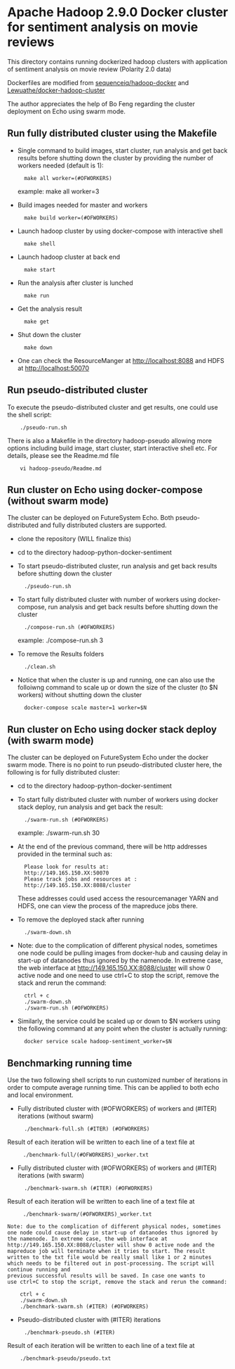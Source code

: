 # Apache Hadoop 2.9.0 Docker cluster for sentiment analysis on movie reviews

This directory contains running dockerized hadoop clusters with application of sentiment analysis on movie review (Polarity 2.0 data)

Dockerfiles are modified from [sequenceiq/hadoop-docker](https://github.com/sequenceiq/hadoop-docker) and [Lewuathe/docker-hadoop-cluster](https://github.com/Lewuathe/docker-hadoop-cluster)

The author appreciates the help of Bo Feng regarding the cluster deployment on Echo using swarm mode.

## Run fully distributed cluster using the Makefile

* Single command to build images, start cluster, run analysis and get back results before shutting down the cluster by providing the number of workers needed (default is 1):

		make all worker=(#OFWORKERS)

	example: 
		make all worker=3

* Build images needed for master and workers

		make build worker=(#OFWORKERS)
		
* Launch hadoop cluster by using docker-compose with interactive shell

		make shell

* Launch hadoop cluster at back end

		make start

* Run the analysis after cluster is lunched

		make run

* Get the analysis result

		make get

* Shut down the cluster

		make down
		
* One can check the ResourceManger at [http://localhost:8088](http://localhost:8088) and HDFS at [http://localhost:50070](http://localhost:50070)

## Run pseudo-distributed cluster 

To execute the pseudo-distributed cluster and get results, one could use the shell script:

		./pseudo-run.sh

There is also a Makefile in the directory hadoop-pseudo allowing more options including build image, start cluster, start interactive shell etc. For details, please see the Readme.md file

		vi hadoop-pseudo/Readme.md

## Run cluster on Echo using docker-compose (without swarm mode)

The cluster can be deployed on FutureSystem Echo. Both pseudo-distributed and fully distributed clusters are supported. 

* clone the repository (WILL finalize this)
* cd to the directory hadoop-python-docker-sentiment
* To start pseudo-distributed cluster, run analysis and get back results before shutting down the cluster

		./pseudo-run.sh

* To start fully distributed cluster with number of workers using docker-compose, run analysis and get back results before shutting down the cluster 

		./compose-run.sh (#OFWORKERS)

	example:
		./compose-run.sh 3

* To remove the Results folders

		./clean.sh

* Notice that when the cluster is up and running, one can also use the folloiwng command to scale up or down the size of the cluster (to $N workers) without shutting down the cluster

		docker-compose scale master=1 worker=$N

## Run cluster on Echo using docker stack deploy (with swarm mode)

The cluster can be deployed on FutureSystem Echo under the docker swarm mode. There is no point to run pseudo-distributed cluster here, the following is for fully distributed cluster:

* cd to the directory hadoop-python-docker-sentiment
* To start fully distributed cluster with number of workers using docker stack deploy, run analysis and get back the result: 

		./swarm-run.sh (#OFWORKERS)

	example:
		./swarm-run.sh 30
	
* At the end of the previous command, there will be http addresses provided in the terminal such as:

		Please look for results at:
		http://149.165.150.XX:50070
		Please track jobs and resources at : 
		http://149.165.150.XX:8088/cluster

	These addresses could used access the resourcemanager YARN and HDFS, one can view the process of the mapreduce jobs there. 

* To remove the deployed stack after running

		./swarm-down.sh

* Note: due to the complication of different physical nodes, sometimes one node could be pulling images from docker-hub and causing delay in start-up of datanodes thus ignored by the namenode. In extreme case, the web interface at http://149.165.150.XX:8088/cluster will show 0 active node and one need to use ctrl+C to stop the script, remove the stack and rerun the command:
		
		ctrl + c
		./swarm-down.sh
		./swarm-run.sh (#OFWORKERS)


* Similarly, the service could be scaled up or down to $N workers using the following command at any point when the cluster is actually running:

		docker service scale hadoop-sentiment_worker=$N

## Benchmarking running time

Use the two following shell scripts to run customized number of iterations in order to compute average running time. This can be applied to both echo and local environment. 

* Fully distributed cluster with (#OFWORKERS) of workers and (#ITER) iterations (without swarm)

		./benchmark-full.sh (#ITER) (#OFWORKERS)
Result of each iteration will be written to each line of a text file at

		 ./benchmark-full/(#OFWORKERS)_worker.txt

* Fully distributed cluster with (#OFWORKERS) of workers and (#ITER) iterations (with swarm)

		./benchmark-swarm.sh (#ITER) (#OFWORKERS)
Result of each iteration will be written to each line of a text file at

		 ./benchmark-swarm/(#OFWORKERS)_worker.txt

	Note: due to the complication of different physical nodes, sometimes one node could cause delay in start-up of datanodes thus ignored by the namenode. In extreme case, the web interface at http://149.165.150.XX:8088/cluster will show 0 active node and the mapreduce job will terminate when it tries to start. The result written to the txt file would be really small like 1 or 2 minutes which needs to be filtered out in post-processing. The script will continue running and 
	previous successful results will be saved. In case one wants to 
	use ctrl+C to stop the script, remove the stack and rerun the command: 
		
		ctrl + c
		./swarm-down.sh
		./benchmark-swarm.sh (#ITER) (#OFWORKERS)


* Pseudo-distributed cluster with (#ITER) iterations

		./benchmark-pseudo.sh (#ITER) 
Result of each iteration will be written to each line of a text file at 

		./benchmark-pseudo/pseudo.txt
